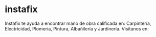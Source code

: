 # instafix
Instafix te ayuda a encontrar mano de obra calificada en: Carpintería, Electricidad, Plomería, Pintura, Albañilería y Jardinería.
Visitanos en: 
